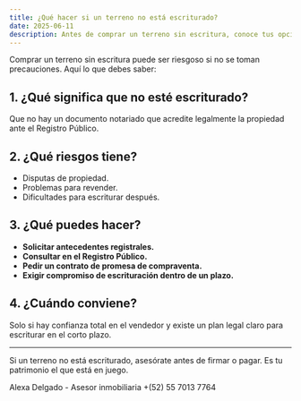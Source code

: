 ```yaml
---
title: ¿Qué hacer si un terreno no está escriturado?
date: 2025-06-11
description: Antes de comprar un terreno sin escritura, conoce tus opciones y riesgos.
---
```


Comprar un terreno sin escritura puede ser riesgoso si no se toman precauciones. Aquí lo que debes saber:

## 1. ¿Qué significa que no esté escriturado?

Que no hay un documento notariado que acredite legalmente la propiedad ante el Registro Público.

## 2. ¿Qué riesgos tiene?

- Disputas de propiedad.
- Problemas para revender.
- Dificultades para escriturar después.

## 3. ¿Qué puedes hacer?

- **Solicitar antecedentes registrales.**
- **Consultar en el Registro Público.**
- **Pedir un contrato de promesa de compraventa.**
- **Exigir compromiso de escrituración dentro de un plazo.**

## 4. ¿Cuándo conviene?

Solo si hay confianza total en el vendedor y existe un plan legal claro para escriturar en el corto plazo.

---

Si un terreno no está escriturado, asesórate antes de firmar o pagar. Es tu patrimonio el que está en juego.

Alexa Delgado - Asesor inmobiliaria 
+(52) 55 7013 7764
